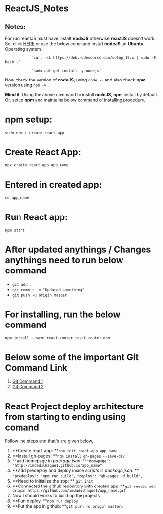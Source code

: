 # ReactJS_Notes
## Notes:
For run reactJS must have instalt **nodeJS** otherwise **reactJS** doesn't work. So, click [HERE](https://github.com/imdadulhaque1/distributions) or use the below command install **nodeJS** on **Ubuntu** Operating system.

                `curl -sL https://deb.nodesource.com/setup_15.x | sudo -E bash -`

                `sudo apt-get install -y nodejs`
                
Now check the version of **nodeJS**, using `node -v` and also check **npm** version using `npm -v` . 

**Mind it:** Using the above command to install **nodeJS**, **npm** install by default. Or, setup **npm** and maintains below command of installing procedure.
# npm setup: 
`sudo npm i create-react-app`
# Create React App: 
`npx create-react-app app_name`
# Entered in created app: 
`cd app_name`
# Run React app: 
`npm start`
# After updated anythings / Changes anythings need to run below command
- `git add .`
- `git commit -m "Updated something"`
- `git push -u origin master`

# For installing, run the below command
`npm install --save react-router react-router-dom`

# Below some of the important Git Command Link
1. [Git Command 1](https://github.com/imdadulhaque1/Git_Command_1) 
2. [Git Command 2](https://github.com/imdadulhaque1/Git_Command_2)


# React Project deploy architecture from starting to ending using comand
Follow the steps and that's are given below,
1. **Create react app: **`npm init react-app app_name`
2. **Install gh-pages: **`npm install gh-pages --save-dev`
3. **add homepage in _package.json_: **`"homwpage": "http://imdadulhaque1.github.io/app_name"`
4. **Add predeploy and deploy inside _scripts_ in _package.json_: **
                                                                  `"predeploy": "npm run build",`
                                                                   `"deploy": "gh-pages -d build",`
5. **Need to initialize the app: ** `git init`
6. **Connected the github repository with created app: **`git remote add origin https://github.com/imdadulhaque1/app_name.git`
7. Now I should works to build up the projects
8. **Run deploy: **`npm run deploy`
9. **Put the app in github: **`git push -u origin masters`
